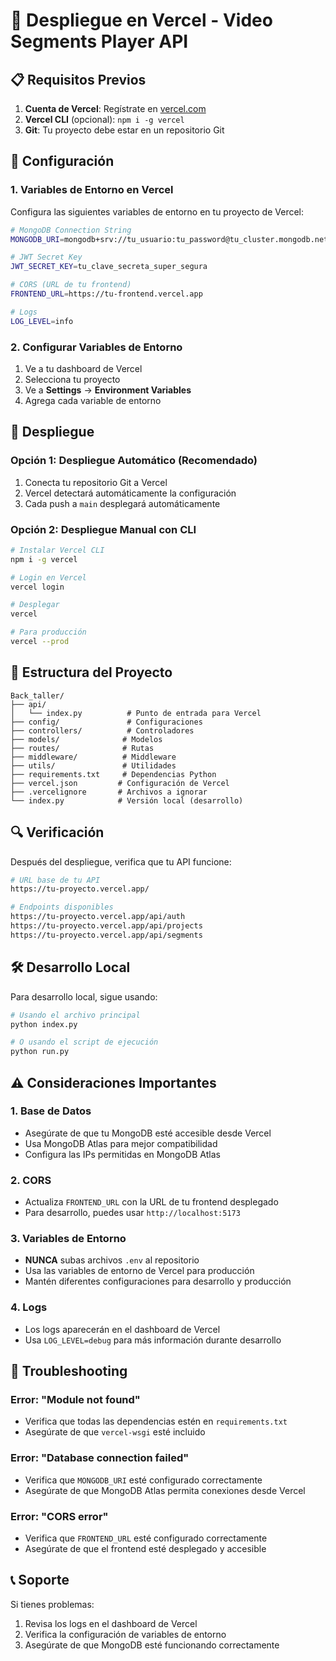 # 🚀 Despliegue en Vercel - Video Segments Player API

## 📋 Requisitos Previos

1. **Cuenta de Vercel**: Regístrate en [vercel.com](https://vercel.com)
2. **Vercel CLI** (opcional): `npm i -g vercel`
3. **Git**: Tu proyecto debe estar en un repositorio Git

## 🔧 Configuración

### 1. Variables de Entorno en Vercel

Configura las siguientes variables de entorno en tu proyecto de Vercel:

```bash
# MongoDB Connection String
MONGODB_URI=mongodb+srv://tu_usuario:tu_password@tu_cluster.mongodb.net/tu_database

# JWT Secret Key
JWT_SECRET_KEY=tu_clave_secreta_super_segura

# CORS (URL de tu frontend)
FRONTEND_URL=https://tu-frontend.vercel.app

# Logs
LOG_LEVEL=info
```

### 2. Configurar Variables de Entorno

1. Ve a tu dashboard de Vercel
2. Selecciona tu proyecto
3. Ve a **Settings** → **Environment Variables**
4. Agrega cada variable de entorno

## 🚀 Despliegue

### Opción 1: Despliegue Automático (Recomendado)

1. Conecta tu repositorio Git a Vercel
2. Vercel detectará automáticamente la configuración
3. Cada push a `main` desplegará automáticamente

### Opción 2: Despliegue Manual con CLI

```bash
# Instalar Vercel CLI
npm i -g vercel

# Login en Vercel
vercel login

# Desplegar
vercel

# Para producción
vercel --prod
```

## 📁 Estructura del Proyecto

```
Back_taller/
├── api/
│   └── index.py          # Punto de entrada para Vercel
├── config/               # Configuraciones
├── controllers/          # Controladores
├── models/              # Modelos
├── routes/              # Rutas
├── middleware/          # Middleware
├── utils/               # Utilidades
├── requirements.txt     # Dependencias Python
├── vercel.json         # Configuración de Vercel
├── .vercelignore       # Archivos a ignorar
└── index.py            # Versión local (desarrollo)
```

## 🔍 Verificación

Después del despliegue, verifica que tu API funcione:

```bash
# URL base de tu API
https://tu-proyecto.vercel.app/

# Endpoints disponibles
https://tu-proyecto.vercel.app/api/auth
https://tu-proyecto.vercel.app/api/projects
https://tu-proyecto.vercel.app/api/segments
```

## 🛠️ Desarrollo Local

Para desarrollo local, sigue usando:

```bash
# Usando el archivo principal
python index.py

# O usando el script de ejecución
python run.py
```

## ⚠️ Consideraciones Importantes

### 1. Base de Datos
- Asegúrate de que tu MongoDB esté accesible desde Vercel
- Usa MongoDB Atlas para mejor compatibilidad
- Configura las IPs permitidas en MongoDB Atlas

### 2. CORS
- Actualiza `FRONTEND_URL` con la URL de tu frontend desplegado
- Para desarrollo, puedes usar `http://localhost:5173`

### 3. Variables de Entorno
- **NUNCA** subas archivos `.env` al repositorio
- Usa las variables de entorno de Vercel para producción
- Mantén diferentes configuraciones para desarrollo y producción

### 4. Logs
- Los logs aparecerán en el dashboard de Vercel
- Usa `LOG_LEVEL=debug` para más información durante desarrollo

## 🔧 Troubleshooting

### Error: "Module not found"
- Verifica que todas las dependencias estén en `requirements.txt`
- Asegúrate de que `vercel-wsgi` esté incluido

### Error: "Database connection failed"
- Verifica que `MONGODB_URI` esté configurado correctamente
- Asegúrate de que MongoDB Atlas permita conexiones desde Vercel

### Error: "CORS error"
- Verifica que `FRONTEND_URL` esté configurado correctamente
- Asegúrate de que el frontend esté desplegado y accesible

## 📞 Soporte

Si tienes problemas:
1. Revisa los logs en el dashboard de Vercel
2. Verifica la configuración de variables de entorno
3. Asegúrate de que MongoDB esté funcionando correctamente 